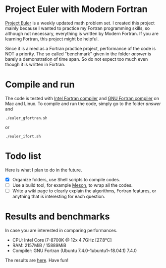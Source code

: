 # Project Euler with Modern Fortran

[Project Euler](https://projecteuler.net/about) is a weekly updated math problem set. I created this project mainly because I wanted to practice my Fortran programming skills, so although not necessary, everything is written by Modern Fortran. If you are learning Fortran, this project might be helpful.

Since it is aimed as a Fortran practice project, performance of the code is NOT a priority. The so called "benchmark" given in the folder _answer_ is barely a demonstration of time span. So do not expect too much even though it is written in Fortran.

# Compile and run 

The code is tested with [Intel Fortran compiler](https://software.intel.com/en-us/fortran-compilers) and [GNU Fortran compiler](https://gcc.gnu.org/fortran/) on Mac and Linux. To compile and run the code, simply go to the folder _answer_ and 
```
./euler_gfortran.sh
```
or
```
./euler_ifort.sh
```

# Todo list
Here is what I plan to do in the future. 

- [x] Organize folders, use Shell scripts to compile codes.  
- [ ] Use a build tool, for example [Meson](https://mesonbuild.com/), to wrap all the codes.
- [ ] Write a wiki page to clearly explain the algorithms, Fortran features, or anything that is interesting for each question. 

# Results and benchmarks
In case you are interested in comparing performances.
* CPU: Intel Core i7-8700K @ 12x 4.7GHz [27.8°C]
* RAM: 2157MiB / 15889MiB
* Compiler: GNU Fortran (Ubuntu 7.4.0-1ubuntu1~18.04.1) 7.4.0

The results are [here](https://github.com/han190/Project-Euler-with-Modern-Fortran/blob/master/answer/README.md). Have fun!
